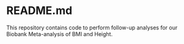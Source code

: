 # README.md

This repository contains code to perform follow-up analyses for our Biobank Meta-analysis of BMI and Height.
